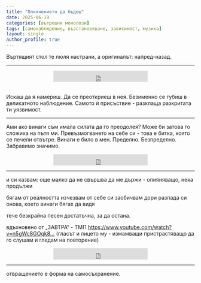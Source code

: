 ```yaml
---
title: "Опиянението да бъдеш"
date: 2025-06-19
categories: [вътрешни монолози]
tags: [самонаблюдение, възстановяване, зависимост, музика]
layout: single
author_profile: true
---
```


<div class="poem">

Въртящият стол те люля настрани,
а оригиналът: напред-назад.

<hr/>

<div style="text-align: center;">
  <iframe width="50%" height="30"
    src="https://www.youtube.com/embed/OZkejVAEIHQ?si=Emz09f-_-_eO5UiC"
    frameborder="0"
    allowfullscreen>
  </iframe>
</div>
<br>

Искаш да я намериш.
Да се преоткриеш в нея.
Безименно се губиш
в деликатното наблюдение.
Самото ѝ присъствие -
разклаща разкритата ти уязвимост.

<hr/>

Ами ако винаги съм имала силата да го преодолея?
Може би затова го сложиха на пътя ми.
Превъзмогването на себе си -
това е битка, която се печели отвътре.
Винаги е било в мен.
Пределно. Безпределно.
Забравимо значимо.

<div style="text-align: center;">
  <iframe width="50%" height="30"
    src="https://www.youtube.com/embed/2b8IqmKOJzk?si=al4T0bTDtI_fTDqw"
    frameborder="0"
    allowfullscreen>
  </iframe>
</div>
<hr/>


и си казвам: още малко
да не свършва
да ме държи -
опияняващо, нека продължи

бягам от реалността
изчезвам от себе си
заобичвам дори разпада си
онова, което винаги бягах да видя

тече безкрайна песен
достатъчна, за да остана.

вдъхновено от „ЗАВТРА“ - ТМП 
https://www.youtube.com/watch?v=n5gWc8GOqk8…
(гласът и лицето му - измамващи
пристрастяващо да го слушам и гледам на повторение)

<div style="text-align: center;">
  <iframe width="50%" height="30"
    src="https://www.youtube.com/embed/n5gWc8GOqk8?si=aNATmA0E5NUN3OZt"
    frameborder="0"
    allowfullscreen>
  </iframe>
</div>

<hr/>

отвращението е форма на самосъхранение.

</div>